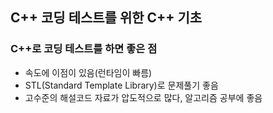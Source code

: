 ## C++ 코딩 테스트를 위한 C++ 기초

### C++로 코딩 테스트를 하면 좋은 점

- 속도에 이점이 있음(런타임이 빠름)
- STL(Standard Template Library)로 문제풀기 좋음
- 고수준의 해설코드 자료가 압도적으로 많다, 알고리즘 공부에 좋음
